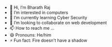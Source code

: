 - 👋 Hi, I’m Bharath Raj
- 👀 I’m interested in computers
- 🌱 I’m currently learning Cyber Security
- 💞️ I’m looking to collaborate on web development
- 📫 How to reach me ...
- 😄 Pronouns: He/him
- ⚡ Fun fact: Fire doesn't have a shadow

<!---
Mr-Bharath-Raj/Mr-Bharath-Raj is a ✨ special ✨ repository because its `README.md` (this file) appears on your GitHub profile.
You can click the Preview link to take a look at your changes.
--->
